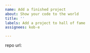 ```yaml
---
name: Add a finished project
about: Show your code to the world
title: ''
labels: Add a project to hall of fame
assignees: kob-e

---
```


repo url:
